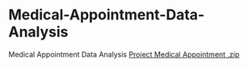 # Medical-Appointment-Data-Analysis
Medical Appointment Data Analysis
[Project Medical Appointment .zip](https://github.com/mitchelleleeuw/Medical-Appointment-Data-Analysis/files/8521965/Project.Medical.Appointment.zip)
